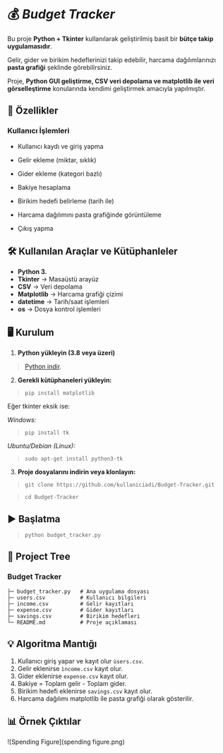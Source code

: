 # 💰 *Budget Tracker*
Bu proje **Python + Tkinter** kullanılarak geliştirilmiş basit bir **bütçe takip uygulamasıdır**.

Gelir, gider ve birikim hedeflerinizi takip edebilir, harcama dağılımlarınızı **pasta grafiği** şeklinde görebilirsiniz.  

Proje, **Python GUI geliştirme, CSV veri depolama ve matplotlib ile veri görselleştirme** konularında kendimi geliştirmek amacıyla yapılmıştır.

## 🚀 Özellikler
### Kullanıcı İşlemleri
* Kullanıcı kaydı ve giriş yapma

* Gelir ekleme (miktar, sıklık)

* Gider ekleme (kategori bazlı)

* Bakiye hesaplama

* Birikim hedefi belirleme (tarih ile)

* Harcama dağılımını pasta grafiğinde görüntüleme

* Çıkış yapma

## 🛠️ Kullanılan Araçlar ve Kütüphanleler
* **Python 3.**
* **Tkinter** → Masaüstü arayüz
* **CSV** → Veri depolama
* **Matplotlib** → Harcama grafiği çizimi
* **datetime** → Tarih/saat işlemleri
* **os** → Dosya kontrol işlemleri

## 🖥️ Kurulum
1. **Python yükleyin (3.8 veya üzeri)** 

> [Python indir](https://www.python.org/downloads/).

2. **Gerekli kütüphaneleri yükleyin:**

> `pip install matplotlib`

Eğer tkinter eksik ise:

*Windows:*
>`pip install tk`

*Ubuntu/Debian (Linux):*
>`sudo apt-get install python3-tk`

3. **Proje dosyalarını indirin veya klonlayın:**

>`git clone https://github.com/kullaniciadi/Budget-Tracker.git` 

>`cd Budget-Tracker`

## ▶️ Başlatma

> `python budget_tracker.py`

## 📂 Project Tree
### Budget Tracker
```
├─ budget_tracker.py   # Ana uygulama dosyası  
├─ users.csv           # Kullanıcı bilgileri     
├─ income.csv          # Gelir kayıtları   
├─ expense.csv         # Gider kayıtları   
├─ savings.csv         # Birikim hedefleri   
└─ README.md           # Proje açıklaması
```              

## 💡 Algoritma Mantığı
1. Kullanıcı giriş yapar ve kayıt olur `ùsers.csv`.
2. Gelir eklenirse `ìncome.csv` kayıt olur.
3. Gider eklenirse `expense.csv` kayıt olur.
4. Bakiye = Toplam gelir - Toplam gider.
5. Birikim hedefi eklenirse `savings.csv` kayıt olur.
6. Harcama dağılımı matplotlib ile pasta grafiği olarak gösterilir.

## 📊 Örnek Çıktılar
![Spending Figure](spending figure.png)